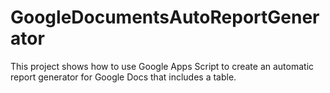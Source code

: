 # GoogleDocumentsAutoReportGenerator
This project shows how to use Google Apps Script to create an automatic report generator for Google Docs that includes a table.
